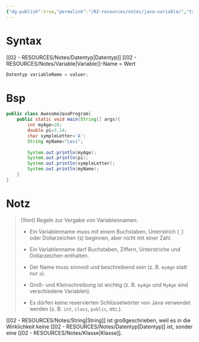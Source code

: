 ```yaml
---
{"dg-publish":true,"permalink":"/02-resources/notes/java-variable/","tags":["informatik/code/java"],"noteIcon":"","updated":"2025-09-10T16:33:05.000+02:00"}
---
```


# Syntax
[[02 - RESOURCES/Notes/Datentyp\|Datentyp]]  [[02 - RESOURCES/Notes/Variable\|Variable]]-Name = Wert

```java
Datentyp variableName = valuer;
```
# Bsp

```java
public class AwesomeJavaProgram{
	public static void main(String[] args){
		int myAge=28;
		double pi=3.14;
		char sympleLetter='A';
		String myName="Levi";
	
		System.out.println(myAge);
		System.out.println(pi);
		System.out.println(sympleLetter);
		System.out.println(myName);
	}
}
```

# Notz

>[!hint] Regeln zur Vergabe von Variablennamen:
>- Ein Variablenname muss mit einem Buchstaben, Unterstrich (`_`) oder Dollarzeichen (`$`) beginnen, aber nicht mit einer Zahl.
>  
>- Ein Variablenname darf Buchstaben, Ziffern, Unterstriche und Dollarzeichen enthalten.
>  
>- Der Name muss sinnvoll und beschreibend sein (z. B. `myAge` statt nur `a`).
>  
>- Groß- und Kleinschreibung ist wichtig (z. B. `myAge` und `MyAge` sind verschiedene Variablen).
>  
>- Es dürfen keine reservierten Schlüsselwörter von Java verwendet werden (z. B. `int`, `class`, `public`, etc.).

[[02 - RESOURCES/Notes/String\|String]] ist großgeschrieben, weil es in die Wirklichkeit keine [[02 - RESOURCES/Notes/Datentyp\|Datentyp]] ist, sonder eine [[02 - RESOURCES/Notes/Klasse\|Klasse]].